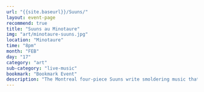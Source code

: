 ```yaml
---
url: "{{site.baseurl}}/Suuns/"
layout: event-page
recommend: true
title: "Suuns au Minotaure"
img: "art/minotaure-suuns.jpg"
location: "Minotaure"
time: "8pm"
month: "FEB"
day: "17"
category: "art"
sub-category: "live-music"
bookmark: "Bookmark Event"
description: "The Montreal four-piece Suuns write smoldering music that’s painstakingly assembled. They are philosopher-musicians, schooled in free jazz, no wave, IDM, and German motorik, and their records are studies in contrasts: Confrontationally limp, seductively bleak, synthetically punk."
---
```

